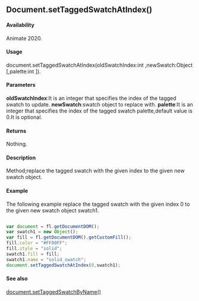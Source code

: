 ## Document.setTaggedSwatchAtIndex()

#### Availability

Animate 2020.

#### Usage

document.setTaggedSwatchAtIndex(oldSwatchIndex:int ,newSwatch:Object [,palette:int ]).

#### Parameters

**oldSwatchIndex**:It is an integer that specifies the index of the tagged swatch to update.
**newSwatch**:swatch object to replace with.
**palette**:It is an integer that specifies the index of the tagged swatch palette,default value is 0.It is optional.  

#### Returns

Nothing.

#### Description

Method;replace the tagged swatch with the given index to the given new swatch object.

#### Example

The following example replace the tagged swatch with the given index 0 to the given new swatch object swatch1.

```javascript

var document = fl.getDocumentDOM();
var swatch1 = new Object();
var fill = fl.getDocumentDOM().getCustomFill();
fill.color = "#FF00FF";
fill.style = "solid";
swatch1.fill = fill;
swatch1.name = "solid_swatch";
document.setTaggedSwatchAtIndex(0,swatch1);

```

#### See also

[document.setTaggedSwatchByName()](../Document_object/docu6068.md)
